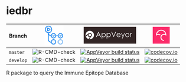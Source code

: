# iedbr

Branch   |[![GitHub Actions logo](man/figures/GitHubActions.png)](https://github.com/richelbilderbeek/iedbr/actions)|[![AppVeyor logo](man/figures/AppVeyor.png)](https://ci.appveyor.com/project/richelbilderbeek/iedbr/)                                                                                 |[![Codecov logo](man/figures/Codecov.png)](https://www.codecov.io)
---------|-----------------------------------------------------------------------------------------------------------|---------------------------------------------------------------------------------------------------------------------------------------------------------------------------------------|----------------------------------------------------------------------------------------------------------------------------------------------------------------
`master` |![R-CMD-check](https://github.com/richelbilderbeek/iedbr/workflows/R-CMD-check/badge.svg?branch=master)   |[![AppVeyor build status](https://ci.appveyor.com/api/projects/status/github/richelbilderbeek/iedbr?branch=master&svg=true)](https://ci.appveyor.com/project/richelbilderbeek/iedbr) |[![codecov.io](https://codecov.io/github/richelbilderbeek/iedbr/coverage.svg?branch=master)](https://codecov.io/github/richelbilderbeek/iedbr/branch/master)
`develop`|![R-CMD-check](https://github.com/richelbilderbeek/iedbr/workflows/R-CMD-check/badge.svg?branch=develop)  |[![AppVeyor build status](https://ci.appveyor.com/api/projects/status/github/richelbilderbeek/iedbr?branch=develop&svg=true)](https://ci.appveyor.com/project/richelbilderbeek/iedbr)|[![codecov.io](https://codecov.io/github/richelbilderbeek/iedbr/coverage.svg?branch=develop)](https://codecov.io/github/richelbilderbeek/iedbr/branch/develop)

R package to query the Immune Epitope Database
